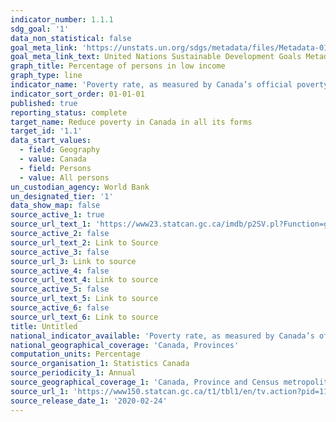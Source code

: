 ```yaml
---
indicator_number: 1.1.1
sdg_goal: '1'
data_non_statistical: false
goal_meta_link: 'https://unstats.un.org/sdgs/metadata/files/Metadata-01-01-01a.pdf'
goal_meta_link_text: United Nations Sustainable Development Goals Metadata (pdf 894kB)
graph_title: Percentage of persons in low income
graph_type: line
indicator_name: 'Poverty rate, as measured by Canada’s official poverty line'
indicator_sort_order: 01-01-01
published: true
reporting_status: complete
target_name: Reduce poverty in Canada in all its forms
target_id: '1.1'
data_start_values:
  - field: Geography
  - value: Canada
  - field: Persons
  - value: All persons
un_custodian_agency: World Bank
un_designated_tier: '1'
data_show_map: false
source_active_1: true
source_url_text_1: 'https://www23.statcan.gc.ca/imdb/p2SV.pl?Function=getSurvey&SDDS=5200'
source_active_2: false
source_url_text_2: Link to Source
source_active_3: false
source_url_3: Link to source
source_active_4: false
source_url_text_4: Link to source
source_active_5: false
source_url_text_5: Link to source
source_active_6: false
source_url_text_6: Link to source
title: Untitled
national_indicator_available: 'Poverty rate, as measured by Canada’s official poverty line'
national_geographical_coverage: 'Canada, Provinces'
computation_units: Percentage
source_organisation_1: Statistics Canada
source_periodicity_1: Annual
source_geographical_coverage_1: 'Canada, Province and Census metropolitan area'
source_url_1: 'https://www150.statcan.gc.ca/t1/tbl1/en/tv.action?pid=1110013501'
source_release_date_1: '2020-02-24'
---
```

